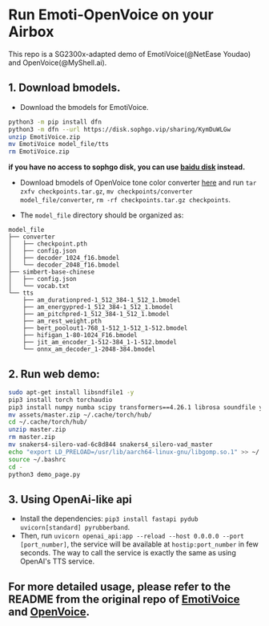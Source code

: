 # Run Emoti-OpenVoice on your Airbox
This repo is a SG2300x-adapted demo of EmotiVoice(@NetEase Youdao) and OpenVoice(@MyShell.ai).

## 1. Download bmodels.
- Download the bmodels for EmotiVoice.
```sh
python3 -m pip install dfn
python3 -m dfn --url https://disk.sophgo.vip/sharing/KymDuWLGw
unzip EmotiVoice.zip
mv EmotiVoice model_file/tts
rm EmotiVoice.zip
```
**if you have no access to sophgo disk, you can use [baidu disk](https://pan.baidu.com/s/192mBCj_FZbXhI_sCij0tSg?pwd=abox ) instead.**

- Download bmodels of OpenVoice tone color converter [here](https://drive.google.com/file/d/1ErVDiMFvTwRj649pyoJI7rRDAh5pTGVT/view?usp=drive_link) and run `tar zxfv checkpoints.tar.gz`, `mv checkpoints/converter model_file/converter`, `rm -rf checkpoints.tar.gz checkpoints`.

- The `model_file` directory should be organized as:
```
model_file
├── converter
│   ├── checkpoint.pth
│   ├── config.json
│   ├── decoder_1024_f16.bmodel
│   └── decoder_2048_f16.bmodel
├── simbert-base-chinese
│   ├── config.json
│   └── vocab.txt
└── tts
    ├── am_durationpred-1_512_384-1_512_1.bmodel
    ├── am_energypred-1_512_384-1_512_1.bmodel
    ├── am_pitchpred-1_512_384-1_512_1.bmodel
    ├── am_rest_weight.pth
    ├── bert_poolout1-768_1-512_1-512_1-512.bmodel
    ├── hifigan_1-80-1024_F16.bmodel
    ├── jit_am_encoder_1-512-384_1-1-512.bmodel
    └── onnx_am_decoder_1-2048-384.bmodel
```


## 2. Run web demo:
```sh
sudo apt-get install libsndfile1 -y
pip3 install torch torchaudio
pip3 install numpy numba scipy transformers==4.26.1 librosa soundfile yacs g2p_en jieba pypinyin whisper_timestamped onnxruntime gradio==4.19.2
mv assets/master.zip ~/.cache/torch/hub/
cd ~/.cache/torch/hub/
unzip master.zip
rm master.zip
mv snakers4-silero-vad-6c8d844 snakers4_silero-vad_master
echo "export LD_PRELOAD=/usr/lib/aarch64-linux-gnu/libgomp.so.1" >> ~/.bashrc
source ~/.bashrc
cd -
python3 demo_page.py
```
## 3. Using OpenAi-like api
- Install the dependencies: `pip3 install fastapi pydub uvicorn[standard] pyrubberband`.
- Then, run `uvicorn openai_api:app --reload --host 0.0.0.0 --port [port_number]`, the service will be available at `hostip:port_number` in few seconds.
The way to call the service is exactly the same as using OpenAI's TTS service.

## For more detailed usage, please refer to the README from the original repo of [EmotiVoice](https://github.com/netease-youdao/EmotiVoice) and [OpenVoice](https://github.com/myshell-ai/OpenVoice).
